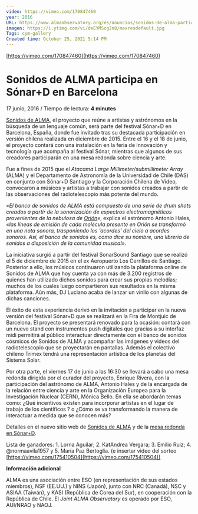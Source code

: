 ```yaml
---
video: https://vimeo.com/170847460
year: 2016
URL: https://www.almaobservatory.org/es/anuncios/sonidos-de-alma-participa-en-sonard-en-barcelona/
imagen: https://i.ytimg.com/vi/deEYMScgJn8/maxresdefault.jpg
Tags: cym-gallery
Created time: October 25, 2021 5:14 PM
---
```

[https://vimeo.com/170847460](https://vimeo.com/170847460)

# Sonidos de ALMA participa en Sónar+D en Barcelona

17 junio, 2016 / Tiempo de lectura: **4 minutes**

[Sonidos de ALMA](http://www.sonidosdealma.cl/),
 el proyecto que reúne a artistas y astrónomos en la búsqueda de un 
lenguaje común, será parte del festival Sónar+D en Barcelona, España, 
donde fue invitado tras su destacada participación en versión chilena 
realizada en diciembre de 2015. Entre el 16 y el 18 de junio, el 
proyecto contará con una instalación en la feria de innovación y 
tecnología que acompaña al festival Sónar, mientras que algunos de sus 
creadores participarán en una mesa redonda sobre ciencia y arte.

Fue a fines de 2015 que el *Atacama Large Millimeter/submillimeter Array*
 (ALMA) y el Departamento de Astronomía de la Universidad de Chile (DAS)
 en conjunto con Sónar+D Santiago y la Corporación Chilena de Video, 
convocaron a músicos y artistas a trabajar con sonidos creados a partir 
de las observaciones del radiotelescopio más potente del mundo.

*«El 
banco de sonidos de ALMA está compuesto de una serie de drum shots 
creados a partir de la sonorización de espectros electromagnéticos 
provenientes de la nebulosa de [Orión](https://vimeo.com/430865313)«*, explica el astrónomo Antonio Hales, *«las
 líneas de emisión de cada molécula presente en Orión se transformó en 
una nota sonora, trasponiendo los ‘acordes’ del cielo a acordes sonoros.
 Así, el banco de sonidos es, como dice su nombre, una librería de 
sonidos a disposición de la comunidad musical»*.

La iniciativa surgió a partir del 
festival SonarSound Santiago que se realizó el 5 de diciembre de 2015 en
 el ex Aeropuerto Los Cerrillos de Santiago. Posterior a ello, los 
músicos continuaron utilizando la plataforma online de Sonidos de ALMA 
que hoy cuenta ya con más de 3.200 registros de quienes han utilizado 
dichos sonidos para crear sus propias melodías; muchos de los cuales 
luego compartieron sus resultados en la misma plataforma. Aún más, DJ 
Luciano acaba de lanzar un vinilo con algunas de dichas canciones.

El éxito de esta experiencia derivó en 
la invitación a participar en la nueva versión del festival Sónar+D que 
se realizará en la Fira de Montjuic de Barcelona. El proyecto se 
presentará renovado para la ocasión: contará con un nuevo stand con 
instrumentos push digitales que gracias a su interfaz midi permitirá al 
público interactuar directamente con el banco de sonidos cósmicos de 
Sonidos de ALMA y acompañar las imágenes y videos del radiotelescopio 
que se proyectarán en pantallas. Además el colectivo chileno Trimex 
tendrá una representación artística de los planetas del Sistema Solar.

Por otra parte, el viernes 17 de junio a
 las 16:30 se llevará a cabo una mesa redonda dirigida por el curador 
del proyecto, Enrique Rivera, con la participación del astrónomo de 
ALMA, Antonio Hales y de la encargada de la relación entre ciencia y 
arte en la Organización Europea para la Investigación Nuclear (CERN), 
Mónica Bello. En ella se abordarán temas como: ¿Qué incentivos existen 
para incorporar artistas en el lugar de trabajo de los científicos ? o 
¿Cómo se va transformando la manera de interactuar a medida que se 
conocen más?

Detalles en el nuevo sitio web de [Sonidos de ALMA](http://www.sonidosdealma.cl/) y de la [mesa redonda en Sónar+D](http://sonarplusd.com/activity/alma/).

Lista de ganadores: 1. Lorna Aguilar; 2.
 KatAndrea Vergara; 3. Emilio Ruiz; 4. @normaavila1957 y 5. María Paz 
Bertoglia. (e insertar video del sorteo [https://vimeo.com/175410504](https://vimeo.com/175410504))

**Información adicional**

ALMA es una asociación entre ESO (en 
representación de sus estados miembros), NSF (EE.UU.) y NINS (Japón), 
junto con NRC (Canadá), NSC y ASIAA (Taiwán), y KASI (República de Corea
 del Sur), en cooperación con la República de Chile. El *Joint ALMA Observatory* es operado por ESO, AUI/NRAO y NAOJ.
